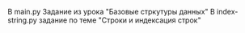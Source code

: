 В main.py Задание из урока "Базовые стркутуры данных"
В index-string.py задание по теме "Строки и индексация строк"
